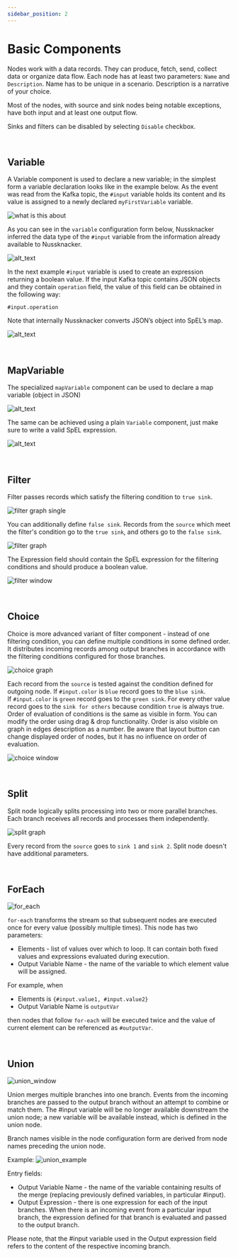 ```yaml
---
sidebar_position: 2
---
```


# Basic Components

Nodes work with a data records. They can produce, fetch, send, collect data or organize data flow. Each node has at least two parameters: `Name` and `Description`. Name has to be unique in a scenario. Description is a narrative of your choice.  

Most of the nodes, with source and sink nodes being notable exceptions, have both input and at least one output flow.

Sinks and filters can be disabled by selecting `Disable` checkbox. 

&nbsp;
## Variable 

A Variable component is used to declare a new variable; in the simplest form a variable declaration looks like in the example  below. As the event was read from the Kafka topic, the `#input` variable holds its content and  its value is assigned to a newly declared `myFirstVariable` variable. 


![what is this about](img/variableDeclarationInScenario.png "Scenario with variable declaration")


As you can see in the `variable` configuration form below, Nussknacker inferred the data type of the `#input` variable from the information already available to Nussknacker. 

![alt_text](img/variableDeclarationForm.png "Variable declaration form")


In the next example `#input` variable is used to create an expression returning a boolean value. If the input Kafka topic contains JSON objects and they contain `operation` field, the value of this field can be obtained in the following way: 


`#input.operation` 

Note that internally Nussknacker converts JSON’s object into SpEL’s map. 



![alt_text](img/simpleExpression.png "image_tooltip")

&nbsp;
## MapVariable 

The specialized `mapVariable` component can be used to declare a map variable (object in JSON)


![alt_text](img/mapVariableMapForm.png "mapVariable form")


The same can be achieved using a plain `Variable` component, just make sure to write a valid SpEL expression. 


![alt_text](img/mapVariableBasicForm.png "mapVariable declaration using a plan Variable component")

&nbsp;
## Filter

Filter passes records which satisfy the filtering condition to `true sink`.

![filter graph single](img/filter_graph_single.png)

You can additionally define `false sink`. Records from the `source` which meet the filter's condition go to the `true sink`, and others go to the `false sink`.

![filter graph](img/filter_graph.png)

The Expression field should contain the SpEL expression for the filtering conditions and should produce a boolean value.

![filter window](img/filter_window.png)

&nbsp;
## Choice

Choice is more advanced variant of filter component - instead of one filtering condition, you can define multiple conditions in some defined order.
It distributes incoming records among output branches in accordance with the filtering conditions configured for those branches.

![choice graph](img/choice_graph.png)

Each record from the `source` is tested against the condition defined for outgoing node. If `#input.color` is `blue` record goes to the `blue sink`.  
If `#input.color` is `green` record goes to the `green sink`. For every other value record goes to the `sink for others` because condition `true` is always true.
Order of evaluation of conditions is the same as visible in form. You can modify the order using drag & drop functionality.
Order is also visible on graph in edges description as a number. Be aware that layout button can change displayed order of nodes, but it has no influence on order of evaluation.

![choice window](img/choice_window.png)

&nbsp;
## Split 
 
Split node logically splits processing into two or more parallel branches. Each branch receives all records and processes them independently. 

![split graph](img/split_graph.png)

Every record from the `source` goes to `sink 1` and `sink 2`. Split node doesn't have additional parameters.

&nbsp;
## ForEach

![for_each](img/for_each.png)

`for-each` transforms the stream so that subsequent nodes are executed once for every value (possibly multiple times).
This node has two parameters:
- Elements - list of values over which to loop. It can contain both fixed values and expressions evaluated during execution.
- Output Variable Name - the name of the variable to which element value will be assigned.

For example, when 
- Elements is `{#input.value1, #input.value2}`
- Output Variable Name is `outputVar`

then nodes that follow `for-each` will be executed twice and the value of current element can be referenced as `#outputVar`. 

&nbsp;
## Union

![union_window](img/union_window.png)

Union merges multiple branches into one branch. Events from the incoming branches are passed to the output branch without an attempt to combine or match them. 
The #input variable will be no longer available downstream the union node; a new variable will be available instead, which is defined in the union node.


Branch names visible in the node configuration form are derived from node names preceding the union node.

Example:
![union_example](img/union_example.png)

Entry fields:
- Output Variable Name - the name of the variable containing results of the merge (replacing previously defined variables, in particular #input).
- Output Expression - there is one expression for each of the input branches. When there is an incoming event from a particular input branch, the expression defined for that branch is evaluated and passed to the output branch.

Please note, that the #input variable used in the Output expression field refers to the content of the respective incoming branch.

